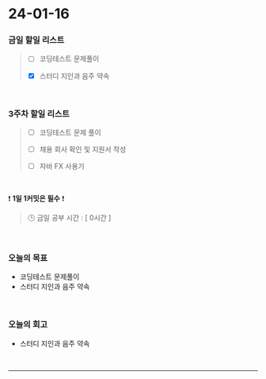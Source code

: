 # 24-01-16
### 금일 할일 리스트
> - [ ]  코딩테스트 문제풀이
>
> - [x]  스터디 지인과 음주 약속


<br/>

### 3주차 할일 리스트  
> - [ ]  코딩테스트 문제 풀이
>
> - [ ]  채용 회사 확인 및 지원서 작성
>
> - [ ]  자바 FX 사용기

<br/>

❗ **1일 1커밋은 필수** ❗
> 🕒 금일 공부 시간 : [ 0시간 ]

<br/>

### 오늘의 목표
- 코딩테스트 문제풀이
- 스터디 지인과 음주 약속

<br>

### 오늘의 회고
- 스터디 지인과 음주 약속


<br/>

------------  
